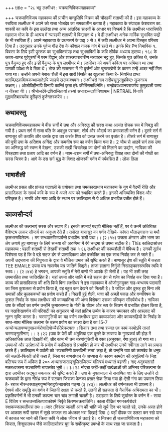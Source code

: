 +++
title = "२८ भट्ट लक्ष्मीधर : चक्रपाणिविजयमहाकाव्य"

+++
चक्रपाणिविजय महाकाव्य की प्राचीन पाण्डुलिपि विक्रम की चौदहवीं शताब्दी की है। इस महाकाव्य के रचयिता लक्ष्मीधर ने अपने को राजा भोजदेव का समकालीन बताया है। महाकाव्य के संपादक केशवराम का. शास्त्री का कवि के इस उल्लेख तथा अन्य आंतरिक साक्ष्यों के आधार पर निष्कर्ष है कि लक्ष्मीधर धाराधिपति महाराज भोज के ही आश्रय में ग्यारहवीं शताब्दी में विद्यमान थे। ये ही लक्ष्मीधर अनेक मार्मिक सुभाषित पद्यों के भी रचयिता हैं।
अपने महाकाव्य के प्रथमसर्ग के पद्य २ से ६ में कवि लक्ष्मीधर ने अपना विस्तृत परिचय दिया है। तदनुसार उनके पूर्वज गौड देश के कौशल नामक गांव में रहते थे। इनके
मिर Pण निमाविक १. विवरण के लिये इसी पुस्तक का सुभाषितसंग्रह तथा सुभमाषितों के कवि शीर्षक अध्याय द्रष्टव्य।
१६८
के काव्य-खण्ड पूर्वपुरुषों में परम विद्वान् और शास्त्रपारावारीण नरवाहन भट्ट हुए, जिनके पुत्र अजित थे, उनके पुत्र वैकुण्ठ हुए और इन्हीं वैकुण्ठ के पुत्र लक्ष्मीधर थे। लक्ष्मीधर को अपने कवित्व पर अभिमान था तथा उसकी उपेक्षा से वे खिन्न थे। भोज की राजसभा में भी दुर्जनों और चुगलखोरों के कारण उन्हें आदर नहीं मिल पाया था। उन्होंने अपनी बेबाक शैली में इस सारी स्थिति का खुलासा किया है- नियनित
ज्ञप्तः शतच्छिद्रकवित्वकन्थाजातेऽपि जाड्ये खलवाक्यवनः। लक्ष्मीधरो नाम तदीयसूनुरनुप्रविष्टः सुजनस्य कक्षाम्।।
ओजोविहीनापि विनापि कान्तिं कृता हरेः कीर्तिसमाधिनेति। चन्द्रोदयध्यानपरायणेव कुमुदवती यस्य न नीरसाः गीः।। श्रीभोजदेवेन्द्रविराजितायां तस्यां सभापञ्चदशीनिशायाम | NRTRAIL विनापि मुद्रामतिबास्यमेव दूरीकृतं दुर्जनतस्करेण।।
## कथावस्तु  
चक्रपाणिविजयमहाकाव्य में बीस सर्गों में उषा और अनिरुद्ध की सरस कथा अत्यंत रोचक रूप में निबद्ध की गयी है। प्रथम सर्ग में राजा बलि के अद्भुत पराक्रम, शौर्य और औदार्य का प्रभावशाली वर्णन है। दूसरे सर्ग में बाणासुर की उत्पत्ति और उसके द्वारा तप करके शिव को प्रसन्न करने का वृत्तांत है। तीसरे सर्ग में बाणासुर की पुत्री उषा के अतिशय अनिंद्य और कमनीय रूप का वर्णन किया गया है।
2 चौथ से आठवें सर्ग तक उषा का अनिरुद्ध को स्वप्न में देखना, उसकी सखी चित्रलेखा का दोनों को मिलाने का उद्योग, नायिका की विरहदशा तथा प्रलाप आदि का वर्णन है। नवम-दशम सर्गों में उषा-अनिरुद्ध विवाह तथा दोनों की गोष्ठी का सरस चित्रण है। आगे के दस सर्ग युद्ध के विशद ओजस्वी बर्णन में पर्यवसित हैं। लोक तिला
## भाषाशैली
लक्ष्मीधर प्रसन्न और प्रांजल पदावली के प्रयोक्ता तथा चमत्कारप्रधान महाकाव्य के युग में वैदर्भी रीति और प्रासादिकता के समर्थ कवि के रूप में अपने आप को स्थापित करते हैं। इनकी अभिव्यक्ति विशद और परिष्कृत है। भारवि और माघ आदि के स्थान पर कालिदास से ये अधिक प्रभावित प्रतीत होते हैं।
## काव्यसौन्दर्य
लक्ष्मीधर की कल्पनाएं सरस और सप्राण हैं। इनकी उपमाएं यद्यपि मौलिक नहीं हैं, पर वे उनमें अतिरिक्त वैशिष्ट्य लाकर सौन्दर्य का अनुभव देते हैं। तपोरत बाणासुर का वर्णन देखिये- कांगत
धौताङ्गरागः स बभौ कृतभस्मविलेपनः । मग
सन्ध्यारुणिमपर्यन्ते प्रभापीनः शशी यथा।। (२।१४) उजला अंगराग और भस्म का लेप लगाये हुए बाणासुर के लिये सन्ध्या की अरुणिमा में रंगे चन्द्रमा से उपमा सटीक है। This
कालिदासोत्तर महाकाव्य : पहली शताब्दी से तेरहवीं शताब्दी तक १ ६६ लक्ष्मीधर की काव्यशैली में वैविध्य है। उनकी दुर्लभ विशेषता यह है कि वे बड़े सहज ढंग से प्रासादिकता और वक्रोक्ति का एक साथ निर्वाह कर ले जाते हैं। अपनी उद्भावना की निपुणता के द्वारा वे मौलिक प्रभाव की सृष्टि करते हैं। बाणासुर ईश की स्तुति में कहता
TEE EMAILE उपमा यत्र नास्त्यैव यत्र जातिर्न विद्यते। ताजा हाताना
निर्गुणो निरलङ्कारस्त्वमिव त्वयि मे स्तवः।। (२।४४) हे भगवन, आपकी स्तुति में मेरी वाणी भी आपके ही जैसी है। यह भी उसी तरह उपमारहित तथा जातिरहित है। यहां उपमा और जाति में बड़े सहज ढंग से श्लेष का निर्वाह कर दिया गया है।
काव्य की प्रासादिकता की क्षति किये बिना लक्ष्मीधर ने इस महाकाव्य में ओजोगुणयुक्त गाढ-बन्धमय पदावली का जिस कुशलता से प्रयोग किया है, वह बहुत कम देखने को मिलती है। वे जटिल और दुरूह हुए बिना लंबे समासों और कुलकबन्धों का प्रयोग करते हैं।
निखरी हुई शैली, भाषा की अच्छी पकड़ और वर्ण्यविषय के कुशल निर्वाह के साथ लक्ष्मीधर की काव्यप्रतिभा की अन्य विशेषता उसका परिष्कृत सौंदर्यबोध है। नायिका उषा के सौंदर्य का वर्णन उन्होंने कुमारसम्भव के गौरी के यौवन और रूप के चित्रण से प्रभावित होकर किया है, पर नखशिखवर्णन की परिपाटी का अनुसरण भी यहां प्रातिभ उन्मेष के कारण चमत्कार और आस्लाद की नूतन सृष्टि करता है। चरणांगुलियों का यह वर्णन लक्ष्मीधर द्वारा काव्यपरंपरा और काव्यरूढ़ियों के निर्वाह के साथ-साथ मौलिक कल्पना के उत्तम प्रयोग का साक्ष्य देता है
का 15-7 अन्योन्यलावण्यगुणप्रकर्षरोषादिवोच्चैरतिरेकरक्ताः। शिकार
तथा तथा रज्यत एव कामं कामोऽपि तासां चरणाङ्गुलीनाम् ।। ३।२२ (उषा के पैरों की अंगुलियां एक दूसरे के लावण्य के गुणप्रकर्ष की होड़ में अधिकाधिक लाल दिखतीं थीं, और काम भी उन चरणांगुलियों से रक्त (अनुरक्त, रंगा हुआ) हो गया था।
उपमाओं और उत्प्रेक्षाओं के प्रयोग में कालिदास से प्रभावित हो कर भी लक्ष्मीधर उनमें नवीनता लाने का प्रयास करते हैं। कालिदास ने पार्वती को 'सञ्चारिणी पल्लविनी लता' कहा है, तो उन्होंने उषा को कामदेव के धनुष की चलती-फिरती डोरी कहा है, जिस पर बाणसंधान के अभ्यास के कारण कामदेव की अंगुलियों के चिह्न वलित्रय रूप में अंकित हैं
२००
अभ्यासजाताङ्गुलिराजिरम्यं वलित्रयं मध्यगतं वहन्ती। नाए अदृश्यतासौ मकरध्वजस्य सञ्चारिणी चापलतेव भूमौ।। ३।२८ नोएडा
कहीं-कहीं उत्प्रेक्षाओं की अभिनव परिकल्पना के द्वारा लक्ष्मीधर अद्भुत चमत्कार की सृष्टि करते हैं। उषा के मुक्तामाला से सनाथित वक्ष के लिए उन्होंने दो चक्रवाकों के द्वारा नीरंध्र रूप में सटकर जिसका फेनका प्रसार रोक लिया गया हो-ऐसी गंगा का उपमान लिया है- रराज नीरन्धरथाङ्गयुग्मनिरुद्धफेनप्रसरेव गङ्गा (३।४३)।
लक्ष्मीधर की वर्णनकला भी प्रशस्य है। ऐश्वर्य और समृद्धि का वर्णन वे जितनी दक्षता से करते हैं, उतनी ही सहजता से नैसर्गिक अभिरामता का भी। प्रकृतिवर्णनों में भी उनकी कल्पना चार चांद लगाती चलती है। उदाहरण के लिये सूर्यास्त के वर्णन में - साया E वितिय र सन्ततज्वलितपावकोपमे निर्वृते किरणचक्रवालिनि। काला
वीक्षितं गगनकर्परोदरे रुक्षकज्जलमलीमसं तमः।।जार (निरंतर जलती आग की भांति जो सूर्य दिन भर चलते रहे, उनके अस्त होने पर आकाश रूपी खप्पर में सूखे काजल सा अंधकार भरा दिखाई दिया।) यहाँ दीपक पर उलटा कर रखे पात्र में काजल भर जाने की क्रिया कवि ने लोक जीवन से उठाई है।
र निश्चय ही चक्रपाणिविजय महाकाव्य को किरात, शिशुपालवध जैसे कालिदासोत्तर युग के सर्वोत्कृष्ट प्रबन्धों के साथ रखा जा सकता है।